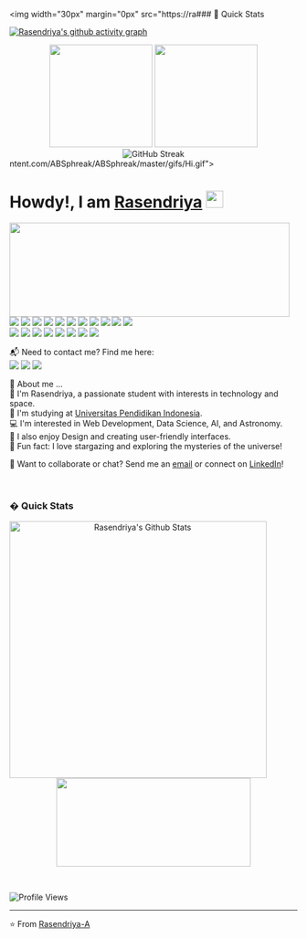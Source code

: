 <img width="30px" margin="0px" src="https://ra### 🚀 Quick Stats

[![Rasendriya's github activity graph](https://github-readme-activity-graph.vercel.app/graph?username=Rasendriya-A&theme=react-dark&hide_border=true)](https://github.com/ashutosh00710/github-readme-activity-graph)

<div align="center">
  <img src="https://github-readme-stats.vercel.app/api?username=Rasendriya-A&show_icons=true&theme=tokyonight&hide_border=true&bg_color=0D1117&title_color=5BCDEC&icon_color=5BCDEC" height="180em" />
  <img src="https://github-readme-stats.vercel.app/api/top-langs/?username=Rasendriya-A&langs_count=8&layout=compact&theme=tokyonight&hide_border=true&bg_color=0D1117&title_color=5BCDEC&icon_color=5BCDEC" height="180em" />
</div>

<div align="center">
  <img src="https://github-readme-streak-stats.herokuapp.com/?user=Rasendriya-A&theme=tokyonight&hide_border=true&stroke=0000&background=0D1117&ring=5BCDEC&fire=5BCDEC&currStreakNum=FFFFFF&currStreakLabel=5BCDEC&sideNums=FFFFFF&sideLabels=FFFFFF" alt="GitHub Streak" />
</div>ntent.com/ABSphreak/ABSphreak/master/gifs/Hi.gif">
<h1>Howdy!, I am <a href="https://github.com/Rasendriya-A">Rasendriya</a> <img height="30px" src="https://emojis.slackmojis.com/emojis/images/1531849430/4246/blob-sunglasses.gif?1531849430"></h1>


<p>
  <img align="left" width="490" height="165" src="https://github-readme-stats.vercel.app/api?username=Rasendriya-A&show_icons=true&hide_border=false&line_height=20&title_color=f69673&icon_color=1b93c9&show_owner=true"/>
  <p>
    <img src="https://img.shields.io/badge/-Visual%20Studio%20Code-23A9F2?style=flat-square&logo=Visual%20Studio%20Code&logoColor=white"/>
    <img src="https://img.shields.io/badge/-Github-181717?style=flat-square&logo=GitHub&logoColor=white"/>
    <img src="https://img.shields.io/badge/-Git-F44D27?style=flat-square&logo=Git&logoColor=white"/>
    <img src="https://img.shields.io/badge/-NPM-CB3837?style=flat-square&logo=NPM&logoColor=white"/>
    <img src="https://img.shields.io/badge/-Python-3776AB?style=flat-square&logo=Python&logoColor=white"/>
    <img src="https://img.shields.io/badge/-JavaScript-F7DF1E?style=flat-square&logo=JavaScript&logoColor=black"/>
    <img src="https://img.shields.io/badge/-React-61DAFB?style=flat-square&logo=React&logoColor=black"/>
    <img src="https://img.shields.io/badge/-Node.js-339933?style=flat-square&logo=Node.js&logoColor=white"/>
    <img src="https://img.shields.io/badge/-HTML5-E34F26?style=flat-square&logo=HTML5&logoColor=white"/>
    <img src="https://img.shields.io/badge/-CSS3-1572B6?style=flat-square&logo=CSS3&logoColor=white"/>
    <img src="https://img.shields.io/badge/-TensorFlow-FF6F00?style=flat-square&logo=TensorFlow&logoColor=white"/><br/>
    <img src="https://img.shields.io/badge/-Jupyter-F37626?style=flat-square&logo=Jupyter&logoColor=white"/>
    <img src="https://img.shields.io/badge/-Pandas-150458?style=flat-square&logo=Pandas&logoColor=white"/>
    <img src="https://img.shields.io/badge/-NumPy-013243?style=flat-square&logo=NumPy&logoColor=white"/>
    <img src="https://img.shields.io/badge/-Figma-F24E1E?style=flat-square&logo=Figma&logoColor=white"/>
    <img src="https://img.shields.io/badge/-Adobe%20Photoshop-31A8FF?style=flat-square&logo=Adobe%20Photoshop&logoColor=white"/>
    <img src="https://img.shields.io/badge/-Canva-00C4CC?style=flat-square&logo=Canva&logoColor=white"/>
    <img src="https://img.shields.io/badge/-Windows-0078D6?style=flat-square&logo=Windows&logoColor=white"/>
    <img src="https://img.shields.io/badge/-Notion-000000?style=flat-square&logo=Notion&logoColor=white"/>
  </p>
</p>
<p>
  📬 Need to contact me? Find me here:<br/>
  <a href="mailto:rasendriyaa@upi.edu?subject=[GitHub]%20Contact&body=Hello%20Rasendriya%2C%0A%0AI%20found%20your%20GitHub%20profile%20and%20wanted%20to%20reach%20out%20..."><img src="https://img.shields.io/badge/email-D14836.svg?style=for-the-badge&logo=GMail&logoColor=white"/></a>
  <a href="https://www.linkedin.com/in/Rasendriyaa/"><img src="https://img.shields.io/badge/linkedin-0077B5.svg?style=for-the-badge&logo=linkedin&logoColor=white"/></a>
  <a href="https://github.com/Rasendriya-A"><img src="https://img.shields.io/badge/github-181717.svg?style=for-the-badge&logo=github&logoColor=white"/></a>
</p>
<p>
  🌟 About me ...<br/>
  🧔 I'm <bold>Rasendriya</bold>, a passionate student with interests in technology and space.<br/>
  🏫 I'm studying at <a href="https://www.upi.edu/">Universitas Pendidikan Indonesia</a>.<br/>
  💻 I'm interested in <bold>Web Development</bold>, <bold>Data Science</bold>, <bold>AI</bold>, and <bold>Astronomy</bold>.<br/>
  🎨 I also enjoy <bold>Design</bold> and creating user-friendly interfaces.<br/>
  🌌 Fun fact: I love stargazing and exploring the mysteries of the universe!
</p>
<p>
  🔗 Want to collaborate or chat? Send me an <a href="mailto:rasendriyaa@upi.edu?subject=[GitHub]%20Contact&body=Hello%20Rasendriya%2C%0A%0AI%20found%20your%20GitHub%20profile%20and%20wanted%20to%20reach%20out%20...">email</a> or connect on <a href="https://www.linkedin.com/in/Rasendriyaa/">LinkedIn</a>!
</p><br/>

### � Quick Stats
<p align="center">
<img width="450" align="left" src="https://github-readme-stats.vercel.app/api?username=Rasendriya-A&show_icons=true&line_height=21&theme=react" alt="Rasendriya's Github Stats" />
<img width="340" height="155" align="center" src="https://github-readme-stats.vercel.app/api/top-langs/?username=Rasendriya-A&langs_count=6&theme=react&line_height=27&layout=compact" />
</p>

<br clear="both" />

![Profile Views](https://komarev.com/ghpvc/?username=Rasendriya-A)

---

⭐️ From [Rasendriya-A](https://github.com/Rasendriya-A)

<!--
**Rasendriya-A/Rasendriya-A** is a ✨ _special_ ✨ repository because its `README.md` (this file) appears on your GitHub profile.
-->
<!--
**Rasendriya-A/Rasendriya-A** is a ✨ _special_ ✨ repository because its `README.md` (this file) appears on your GitHub profile.

Here are some ideas to get you started:

- 🔭 I’m currently working on ...
- 🌱 I’m currently learning ...
- 👯 I’m looking to collaborate on ...
- 🤔 I’m looking for help with ...
- 💬 Ask me about ...
- 📫 How to reach me: ...
- 😄 Pronouns: ...
- ⚡ Fun fact: ...
-->
